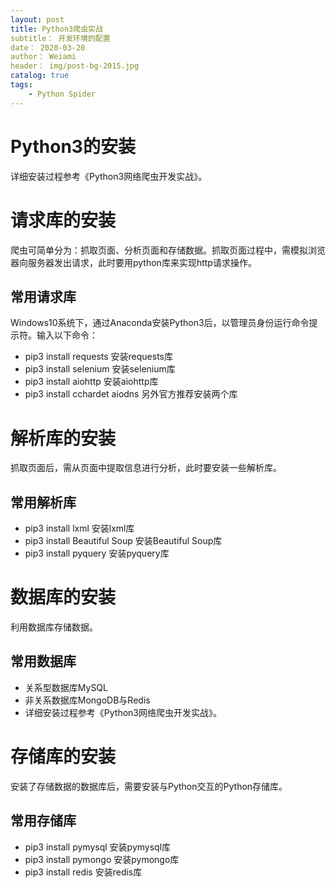 ```yaml
---
layout: post
title: Python3爬虫实战
subtitle： 开发环境的配置
date： 2020-03-20
author： Weiami
header： img/post-bg-2015.jpg
catalog: true
tags:
    - Python Spider
---
```


# Python3的安装
详细安装过程参考《Python3网络爬虫开发实战》。
# 请求库的安装
爬虫可简单分为：抓取页面、分析页面和存储数据。抓取页面过程中，需模拟浏览器向服务器发出请求，此时要用python库来实现http请求操作。
## 常用请求库
Windows10系统下，通过Anaconda安装Python3后，以管理员身份运行命令提示符。输入以下命令：

* pip3 install requests        安装requests库
* pip3 install selenium        安装selenium库
* pip3 install aiohttp         安装aiohttp库
* pip3 install cchardet aiodns 另外官方推荐安装两个库
# 解析库的安装
抓取页面后，需从页面中提取信息进行分析，此时要安装一些解析库。
## 常用解析库
* pip3 install lxml            安装lxml库
* pip3 install Beautiful Soup  安装Beautiful Soup库
* pip3 install pyquery         安装pyquery库
# 数据库的安装
利用数据库存储数据。
## 常用数据库
* 关系型数据库MySQL
* 非关系数据库MongoDB与Redis
* 详细安装过程参考《Python3网络爬虫开发实战》。
# 存储库的安装
安装了存储数据的数据库后，需要安装与Python交互的Python存储库。
## 常用存储库
* pip3 install pymysql 安装pymysql库
* pip3 install pymongo 安装pymongo库
* pip3 install redis   安装redis库  
